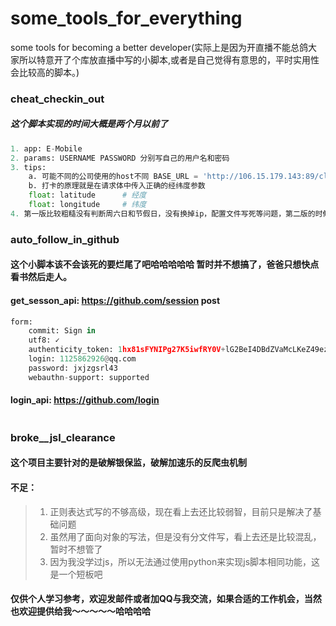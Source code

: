 # some_tools_for_everything
some tools for becoming a better developer(实际上是因为开直播不能总鸽大家所以特意开了个库放直播中写的小脚本,或者是自己觉得有意思的，平时实用性会比较高的脚本。)

### cheat_checkin_out
##### 这个脚本实现的时间大概是两个月以前了
```python
1. app: E-Mobile
2. params: USERNAME PASSWORD 分别写自己的用户名和密码
3. tips: 
    a. 可能不同的公司使用的host不同 BASE_URL = 'http://106.15.179.143:89/client.do' 中的host部分可能需要替换
    b. 打卡的原理就是在请求体中传入正确的经纬度参数
    float: latitude      # 经度
    float: longitude     # 纬度
4. 第一版比较粗糙没有判断周六日和节假日，没有换掉ip，配置文件写死等问题，第二版的时候我会修复这些问题
```

### auto_follow_in_github
#### 这个小脚本该不会该死的要烂尾了吧哈哈哈哈哈 暂时并不想搞了，爸爸只想快点看书然后走人。
#### get_sesson_api: https://github.com/session post
```python
form:
    commit: Sign in
    utf8: ✓
    authenticity_token: 1hx81sFYNIPg27K5iwfRY0V+lG2BeI4DBdZVaMcLKeZ49ez9F1FizVhnpF6aQp+fjOtOq8scD5T0DGcYN2kH8g==
    login: 1125862926@qq.com
    password: jxjzgsrl43
    webauthn-support: supported
```
#### login_api: https://github.com/login
```python

```

### broke__jsl_clearance
#### 这个项目主要针对的是破解银保监，破解加速乐的反爬虫机制
#### 不足：
> 1. 正则表达式写的不够高级，现在看上去还比较弱智，目前只是解决了基础问题
> 2. 虽然用了面向对象的写法，但是没有分文件写，看上去还是比较混乱，暂时不想管了
> 3. 因为我没学过js，所以无法通过使用python来实现js脚本相同功能，这是一个短板吧
#### 仅供个人学习参考，欢迎发邮件或者加QQ与我交流，如果合适的工作机会，当然也欢迎提供给我～～～～～哈哈哈哈




